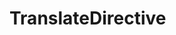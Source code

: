 <!-- ======================================================================
--- Search engine
title:          TranslateDirective
keywords:       TranslateDirective
description:    TranslateDirective.
--- Menu system
order:          50
text:           TranslateDirective
hidden:         false
umbel:          false
--- Page properties
id:             
document:       
layout:         layout-2-left
$-left:         #side-menu
searchable:     true
--- Side menu
side-menu-root:     /api
side-menu-header:   API
side-menu-top:      API
side-menu-depth:    1
======================================================================= -->

# TranslateDirective
